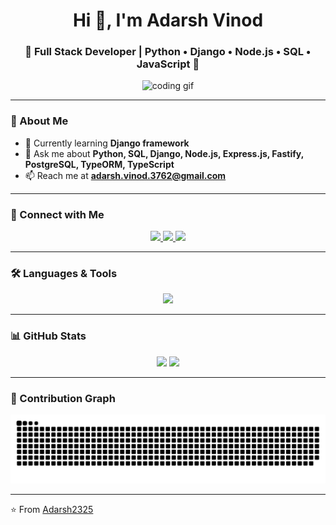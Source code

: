 <!-- Profile Header -->
<h1 align="center">Hi 👋, I'm Adarsh Vinod</h1>
<h3 align="center">🚀 Full Stack Developer | Python • Django • Node.js • SQL • JavaScript 🚀</h3>

<!-- Hero Image / Banner -->
<div align="center">
  <img src="https://www.mywebworld.in/wp-content/uploads/2018/05/web-design-kerala.gif" alt="coding gif" width="500"/>
</div>

---

### 🌟 About Me  
- 🌱 Currently learning **Django framework**  
- 💬 Ask me about **Python, SQL, Django, Node.js, Express.js, Fastify, PostgreSQL, TypeORM, TypeScript**  
- 📫 Reach me at **adarsh.vinod.3762@gmail.com**  

---

### 🤝 Connect with Me  
<p align="center">
  <a href="https://linkedin.com/in/adarsh vinod" target="blank">
    <img src="https://img.shields.io/badge/LinkedIn-blue?logo=linkedin&logoColor=white" />
  </a>
  <a href="https://fb.com/adarsh vinod" target="blank">
    <img src="https://img.shields.io/badge/Facebook-%231877F2.svg?logo=facebook&logoColor=white"/>
  </a>
  <a href="mailto:adarsh.vinod.3762@gmail.com">
    <img src="https://img.shields.io/badge/Gmail-D14836?logo=gmail&logoColor=white"/>
  </a>
</p>

---

### 🛠️ Languages & Tools  
<p align="center">
  <img src="https://skillicons.dev/icons?i=python,django,sqlite,html,css,js,bootstrap,figma,androidstudio,photoshop,nodejs,express,fastify,postgres,ts" />
</p>

---

### 📊 GitHub Stats  
<p align="center">
  <img src="https://github-readme-stats.vercel.app/api?username=adarsh2325&show_icons=true&theme=tokyonight" height="180"/>
  <img src="https://github-readme-stats.vercel.app/api/top-langs/?username=adarsh2325&layout=compact&theme=tokyonight" height="180"/>
</p>

---

### 🐍 Contribution Graph  
<picture>
  <source media="(prefers-color-scheme: dark)" srcset="https://raw.githubusercontent.com/platane/snk/output/github-contribution-grid-snake-dark.svg"/>
  <source media="(prefers-color-scheme: light)" srcset="https://raw.githubusercontent.com/platane/snk/output/github-contribution-grid-snake.svg"/>
  <img alt="github contribution grid snake animation" src="https://raw.githubusercontent.com/platane/snk/output/github-contribution-grid-snake.svg"/>
</picture>

---
⭐️ From [Adarsh2325](https://github.com/adarsh2325)
